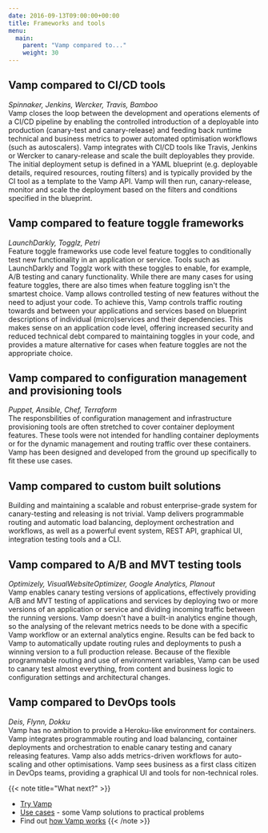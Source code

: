 ```yaml
---
date: 2016-09-13T09:00:00+00:00
title: Frameworks and tools
menu:
  main:
    parent: "Vamp compared to..."
    weight: 30
---
```


## Vamp compared to CI/CD tools
_Spinnaker, Jenkins, Wercker, Travis, Bamboo_    
Vamp closes the loop between the development and operations elements of a CI/CD pipeline by enabling the controlled introduction of a deployable into production (canary-test and canary-release) and feeding back runtime technical and business metrics to power automated optimisation workflows (such as autoscalers). Vamp integrates with CI/CD tools like Travis, Jenkins or Wercker to canary-release and scale the built deployables they provide. The initial deployment setup is defined in a YAML blueprint (e.g. deployable details, required resources, routing filters) and is typically provided by the CI tool as a template to the Vamp API. Vamp will then run, canary-release, monitor and scale the deployment based on the filters and conditions specified in the blueprint.

## Vamp compared to feature toggle frameworks
_LaunchDarkly, Togglz, Petri_  
Feature toggle frameworks use code level feature toggles to conditionally test new functionality in an application or service. Tools such as LaunchDarkly and Togglz work with these toggles to enable, for example, A/B testing and canary functionality. While there are many cases for using feature toggles, there are also times when feature toggling isn't the smartest choice.
Vamp allows controlled testing of new features without the need to adjust your code. To achieve this, Vamp controls traffic routing towards and between your applications and services based on blueprint descriptions of individual (micro)services and their dependencies. This makes sense on an application code level, offering increased security and reduced technical debt compared to maintaining toggles in your code, and provides a mature alternative for cases when feature toggles are not the appropriate choice.

## Vamp compared to configuration management and provisioning tools
_Puppet, Ansible, Chef, Terraform_    
The responsbilities of configuration management and infrastructure provisioning tools are often stretched to cover container deployment features. These tools were not intended for handling container deployments or for the dynamic management and routing traffic over these containers. Vamp has been designed and developed from the ground up specifically to fit these use cases.  

## Vamp compared to custom built solutions
Building and maintaining a scalable and robust enterprise-grade system for canary-testing and releasing is not trivial. Vamp delivers programmable routing and automatic load balancing, deployment orchestration and workflows, as well as a powerful event system, REST API, graphical UI, integration testing tools and a CLI.  

## Vamp compared to A/B and MVT testing tools
_Optimizely, VisualWebsiteOptimizer, Google Analytics, Planout_  
Vamp enables canary testing versions of applications, effectively providing A/B and MVT testing of applications and services by deploying two or more versions of an application or service and dividing incoming traffic between the running versions. Vamp doesn't have a built-in analytics engine though, so the analysing of the relevant metrics needs to be done with a specific Vamp workflow or an external analytics engine. Results can be fed back to Vamp to automatically update routing rules and deployments to push a winning version to a full production release. Because of the flexible programmable routing and use of environment variables, Vamp can be used to canary test almost everything, from content and business logic to configuration settings and architectural changes.  

## Vamp compared to DevOps tools
_Deis, Flynn, Dokku_  
Vamp has no ambition to provide a Heroku-like environment for containers. Vamp integrates programmable routing and load balancing, container deployments and orchestration to enable canary testing and canary releasing features. Vamp also adds metrics-driven workflows for auto-scaling and other optimisations. Vamp sees business as a first class citizen in DevOps teams, providing a graphical UI and tools for non-technical roles.   

{{< note title="What next?" >}}
* [Try Vamp](/documentation/installation/hello-world)
* [Use cases](/why-use-vamp/use-cases/) -  some Vamp solutions to practical problems
* Find out [how Vamp works](/documentation/how-vamp-works/architecture-and-components)
{{< /note >}}




